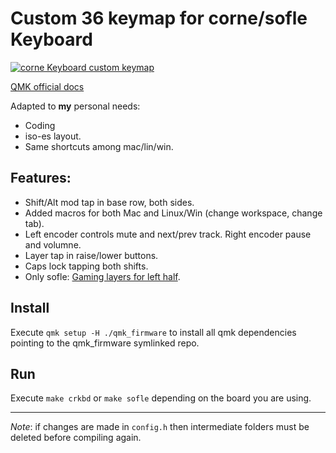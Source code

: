 # Custom 36 keymap for corne/sofle Keyboard

[![corne Keyboard custom keymap](https://github.com/user-attachments/assets/af7a94ba-a5ce-4b20-b30a-146d8fa049db)](http://www.keyboard-layout-editor.com/#/gists/bf533ff812829bf261ab7ea44d985077)

[QMK official docs](https://docs.qmk.fm/#/)

Adapted to **my** personal needs:

- Coding
- iso-es layout.
- Same shortcuts among mac/lin/win.

## Features:

- Shift/Alt mod tap in base row, both sides.
- Added macros for both Mac and Linux/Win (change workspace, change tab).
- Left encoder controls mute and next/prev track. Right encoder pause and volumne.
- Layer tap in raise/lower buttons.
- Caps lock tapping both shifts.
- Only sofle: [Gaming layers for left half](./sofle/README.md).

## Install

Execute `qmk setup -H ./qmk_firmware` to install all qmk dependencies pointing to the qmk_firmware symlinked repo.

## Run

Execute `make crkbd` or `make sofle` depending on the board you are using.

---

_Note_: if changes are made in `config.h` then intermediate folders must be deleted before compiling again.
